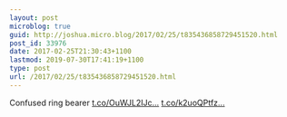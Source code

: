 ```yaml
---
layout: post
microblog: true
guid: http://joshua.micro.blog/2017/02/25/t835436858729451520.html
post_id: 33976
date: 2017-02-25T21:30:43+1100
lastmod: 2019-07-30T17:41:19+1100
type: post
url: /2017/02/25/t835436858729451520.html
---
```

Confused ring bearer [t.co/OuWJL2IJc...](https://t.co/OuWJL2IJc2) [t.co/k2uoQPtfz...](https://t.co/k2uoQPtfzF)
